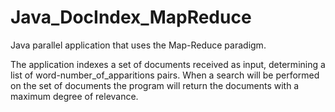 Java_DocIndex_MapReduce
=======================

Java parallel application that uses the Map-Reduce paradigm.

The application indexes a set of documents received as input, determining a list
of word-number_of_apparitions pairs.
When a search will be performed on the set of documents the program will
return the documents with a maximum degree of relevance.
